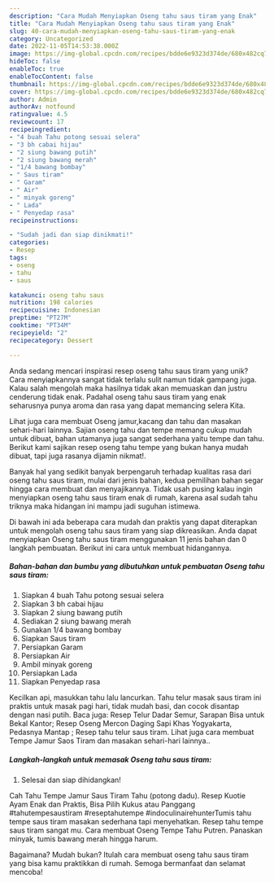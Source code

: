 ```yaml
---
description: "Cara Mudah Menyiapkan Oseng tahu saus tiram yang Enak"
title: "Cara Mudah Menyiapkan Oseng tahu saus tiram yang Enak"
slug: 40-cara-mudah-menyiapkan-oseng-tahu-saus-tiram-yang-enak
category: Uncategorized
date: 2022-11-05T14:53:38.000Z
image: https://img-global.cpcdn.com/recipes/bdde6e9323d374de/680x482cq70/oseng-tahu-saus-tiram-foto-resep-utama.jpg
hideToc: false
enableToc: true
enableTocContent: false
thumbnail: https://img-global.cpcdn.com/recipes/bdde6e9323d374de/680x482cq70/oseng-tahu-saus-tiram-foto-resep-utama.jpg
cover: https://img-global.cpcdn.com/recipes/bdde6e9323d374de/680x482cq70/oseng-tahu-saus-tiram-foto-resep-utama.jpg
author: Admin
authorAv: notfound
ratingvalue: 4.5
reviewcount: 17
recipeingredient:
- "4 buah Tahu potong sesuai selera"
- "3 bh cabai hijau"
- "2 siung bawang putih"
- "2 siung bawang merah"
- "1/4 bawang bombay"
- " Saus tiram"
- " Garam"
- " Air"
- " minyak goreng"
- " Lada"
- " Penyedap rasa"
recipeinstructions:

- "Sudah jadi dan siap dinikmati!"
categories:
- Resep
tags:
- oseng
- tahu
- saus

katakunci: oseng tahu saus 
nutrition: 198 calories
recipecuisine: Indonesian
preptime: "PT27M"
cooktime: "PT34M"
recipeyield: "2"
recipecategory: Dessert

---
```





Anda sedang mencari inspirasi resep oseng tahu saus tiram yang unik? Cara menyiapkannya sangat tidak terlalu sulit namun tidak gampang juga. Kalau salah mengolah maka hasilnya tidak akan memuaskan dan justru cenderung tidak enak. Padahal oseng tahu saus tiram yang enak seharusnya punya aroma dan rasa yang dapat memancing selera Kita.





Lihat juga cara membuat Oseng jamur,kacang dan tahu dan masakan sehari-hari lainnya. Sajian oseng tahu dan tempe memang cukup mudah untuk dibuat, bahan utamanya juga sangat sederhana yaitu tempe dan tahu. Berikut kami sajikan resep oseng tahu tempe yang bukan hanya mudah dibuat, tapi juga rasanya dijamin nikmat!.

Banyak hal yang sedikit banyak berpengaruh terhadap kualitas rasa dari oseng tahu saus tiram, mulai dari jenis bahan, kedua pemilihan bahan segar hingga cara membuat dan menyajikannya. Tidak usah pusing kalau ingin menyiapkan oseng tahu saus tiram enak di rumah, karena asal sudah tahu triknya maka hidangan ini mampu jadi suguhan istimewa.






Di bawah ini ada beberapa cara mudah dan praktis yang dapat diterapkan untuk mengolah oseng tahu saus tiram yang siap dikreasikan. Anda dapat menyiapkan Oseng tahu saus tiram menggunakan 11 jenis bahan dan 0 langkah pembuatan. Berikut ini cara untuk membuat hidangannya.

<!--inarticleads1-->

##### Bahan-bahan dan bumbu yang dibutuhkan untuk pembuatan Oseng tahu saus tiram:

1. Siapkan 4 buah Tahu potong sesuai selera
1. Siapkan 3 bh cabai hijau
1. Siapkan 2 siung bawang putih
1. Sediakan 2 siung bawang merah
1. Gunakan 1/4 bawang bombay
1. Siapkan  Saus tiram
1. Persiapkan  Garam
1. Persiapkan  Air
1. Ambil  minyak goreng
1. Persiapkan  Lada
1. Siapkan  Penyedap rasa


Kecilkan api, masukkan tahu lalu lancurkan. Tahu telur masak saus tiram ini praktis untuk masak pagi hari, tidak mudah basi, dan cocok disantap dengan nasi putih. Baca juga: Resep Telur Dadar Semur, Sarapan Bisa untuk Bekal Kantor; Resep Oseng Mercon Daging Sapi Khas Yogyakarta, Pedasnya Mantap ; Resep tahu telur saus tiram. Lihat juga cara membuat Tempe Jamur Saos Tiram dan masakan sehari-hari lainnya.. 

<!--inarticleads2-->

##### Langkah-langkah untuk memasak Oseng tahu saus tiram:


1. Selesai dan siap dihidangkan!

Cah Tahu Tempe Jamur Saus Tiram Tahu (potong dadu). Resep Kuotie Ayam Enak dan Praktis, Bisa Pilih Kukus atau Panggang #tahutempesaustiram #reseptahutempe #indoculinairehunterTumis tahu tempe saus tiram masakan sederhana tapi menyehatkan. Resep tahu tempe saus tiram sangat mu. Cara membuat Oseng Tempe Tahu Putren. Panaskan minyak, tumis bawang merah hingga harum. 

Bagaimana? Mudah bukan? Itulah cara membuat oseng tahu saus tiram yang bisa kamu praktikkan di rumah. Semoga bermanfaat dan selamat mencoba!
